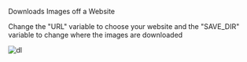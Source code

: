 Downloads Images off a Website

Change the "URL" variable to choose your website and the "SAVE_DIR" variable to change where the images are downloaded

![dl](https://github.com/user-attachments/assets/09c282b4-4901-4a39-b385-7ddb07ec15b6)
